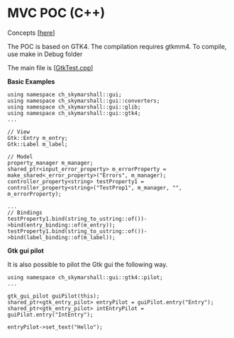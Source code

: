 # MVC POC (C++)

Concepts  [[here](../skylib-java)] 

The POC is based on GTK4. The compilation requires gtkmm4.
To compile, use make in Debug folder

The main file is [[GtkTest.cpp](src-test/GtkTest.cpp)]

**Basic Examples**  

```
using namespace ch_skymarshall::gui;
using namespace ch_skymarshall::gui::converters;
using namespace ch_skymarshall::gui::glib;
using namespace ch_skymarshall::gui::gtk4;
...

// View
Gtk::Entry m_entry;
Gtk::Label m_label;

// Model
property_manager m_manager;
shared_ptr<input_error_property> m_errorProperty = make_shared<_error_property>("Errors", m_manager);
controller_property<string> testProperty1 = controller_property<string>("TestProp1", m_manager, "", m_errorProperty);

...
// Bindings
testProperty1.bind(string_to_ustring::of())->bind(entry_binding::of(m_entry));
testProperty1.bind(string_to_ustring::of())->bind(label_binding::of(m_label));
```

**Gtk gui pilot**

It is also possible to pilot the Gtk gui the following way.

```
using namespace ch_skymarshall::gui::gtk4::pilot;
...

gtk_gui_pilot guiPilot(this);
shared_ptr<gtk_entry_pilot> entryPilot = guiPilot.entry("Entry");
shared_ptr<gtk_entry_pilot> intEntryPilot = guiPilot.entry("IntEntry");

entryPilot->set_text("Hello");
```
	